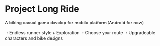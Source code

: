 # Project Long Ride

A biking casual game develop for mobile platform (Android for now)

・Endless runner style + Exploration
・Choose your route
・Upgradeable characters and bike designs
